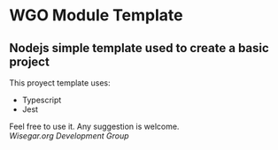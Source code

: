 # WGO Module Template
## Nodejs simple template used to create a basic project
This proyect template uses:
- Typescript
- Jest


Feel free to use it. Any suggestion is welcome.  
_Wisegar.org Development Group_
